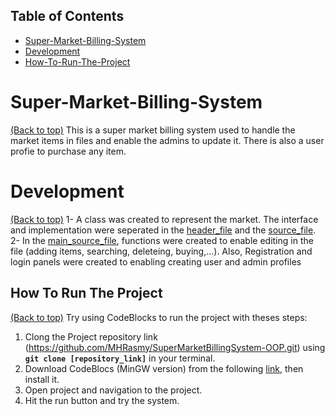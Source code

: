 ## Table of Contents

* [Super-Market-Billing-System](#super-market-billing-system)
* [Development](#development)
* [How-To-Run-The-Project](#How-to-run-the-project)

# Super-Market-Billing-System
[(Back to top)](#super-market-billing-system)
This is a super market billing system used to handle the market items in files and enable the admins to update it. There is also a user profie to purchase any item. 

# Development
[(Back to top)](#development) 
1- A class was created to represent the market. The interface and implementation were seperated in the [header_file](https://github.com/MHRasmy/SuperMarketBillingSystem-OOP/blob/main/marketitem.h) and the [source_file](https://github.com/MHRasmy/SuperMarketBillingSystem-OOP/blob/main/marketitem.cpp).
2- In the [main_source_file](https://github.com/MHRasmy/SuperMarketBillingSystem-OOP/blob/main/main.cpp), functions were created to enable editing in the file (adding items, searching, deleteing, buying,...). Also, Registration and login panels were created to enabling creating user and admin profiles

## How To Run The Project
[(Back to top)](#How-to-run-the-project)
Try using CodeBlocks to run the project with theses steps:
1. Clong the Project repository link (https://github.com/MHRasmy/SuperMarketBillingSystem-OOP.git) using **`git clone [repository_link]`** in your terminal.
2. Download CodeBlocs (MinGW version) from the following [link](https://www.codeblocks.org/downloads/), then install it.
3. Open project and navigation to the project.
4. Hit the run button and try the system.

